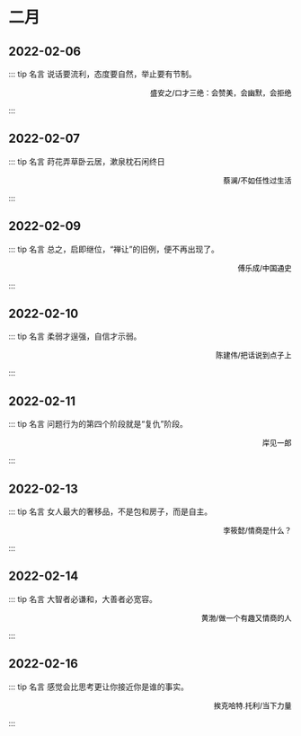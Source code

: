 # 二月

## 2022-02-06

::: tip 名言
说话要流利，态度要自然，举止要有节制。

<p align="right"> <font size=2 color="#000">盛安之/口才三绝：会赞美，会幽默，会拒绝</font> </p>
:::

## 2022-02-07

::: tip 名言
莳花弄草卧云居，漱泉枕石闲终日

<p align="right"> <font size=2 color="#000">蔡澜/不如任性过生活</font> </p>
:::

## 2022-02-09

::: tip 名言
总之，启即继位，“禅让”的旧例，便不再出现了。

<p align="right"> <font size=2 color="#000">傅乐成/中国通史</font> </p>
:::

## 2022-02-10

::: tip 名言
柔弱才逞强，自信才示弱。

<p align="right"> <font size=2 color="#000">陈建伟/把话说到点子上</font> </p>
:::

## 2022-02-11

::: tip 名言
问题行为的第四个阶段就是“复仇”阶段。

<p align="right"> <font size=2 color="#000">岸见一郎</font> </p>
:::

## 2022-02-13

::: tip 名言
女人最大的奢移品，不是包和房子，而是自主。

<p align="right"> <font size=2 color="#000">李筱懿/情商是什么？</font> </p>
:::

## 2022-02-14

::: tip 名言
大智者必谦和，大善者必宽容。

<p align="right"> <font size=2 color="#000">黄渤/做一个有趣又情商的人</font> </p>
:::

## 2022-02-16

::: tip 名言
感觉会比思考更让你接近你是谁的事实。

<p align="right"> <font size=2 color="#000">挨克哈特.托利/当下力量</font> </p>
:::